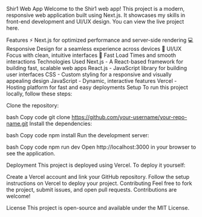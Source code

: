 Shir1 Web App
Welcome to the Shir1 web app! This project is a modern, responsive web application built using Next.js. It showcases my skills in front-end development and UI/UX design. You can view the live project here.

Features
⚡️ Next.js for optimized performance and server-side rendering
💻 Responsive Design for a seamless experience across devices
🎨 UI/UX Focus with clean, intuitive interfaces
🚀 Fast Load Times and smooth interactions
Technologies Used
Next.js - A React-based framework for building fast, scalable web apps
React.js - JavaScript library for building user interfaces
CSS - Custom styling for a responsive and visually appealing design
JavaScript - Dynamic, interactive features
Vercel - Hosting platform for fast and easy deployments
Setup
To run this project locally, follow these steps:

Clone the repository:

bash
Copy code
git clone https://github.com/your-username/your-repo-name.git
Install the dependencies:

bash
Copy code
npm install
Run the development server:

bash
Copy code
npm run dev
Open http://localhost:3000 in your browser to see the application.

Deployment
This project is deployed using Vercel. To deploy it yourself:

Create a Vercel account and link your GitHub repository.
Follow the setup instructions on Vercel to deploy your project.
Contributing
Feel free to fork the project, submit issues, and open pull requests. Contributions are welcome!

License
This project is open-source and available under the MIT License.
